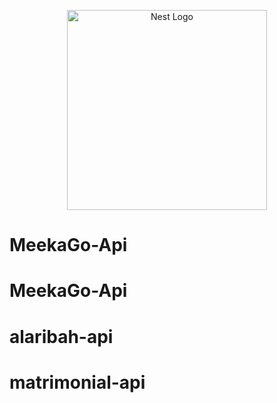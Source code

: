 <p align="center">
  <a href="http://nestjs.com/" target="blank"><img src="https://nestjs.com/img/logo_text.svg" width="320" alt="Nest Logo" /></a>
</p>




# MeekaGo-Api
# MeekaGo-Api
# alaribah-api
# matrimonial-api
